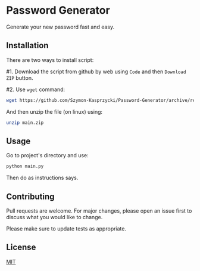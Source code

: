 # Password Generator

Generate your new password fast and easy.

## Installation

There are two ways to install script:

#1. Download the script from github by web using `Code` and then `Download ZIP` button.

#2. Use `wget` command:
```bash
wget https://github.com/Szymon-Kasprzycki/Password-Generator/archive/refs/heads/main.zip
```
And then unzip the file (on linux) using:
```bash
unzip main.zip
```
## Usage

Go to project's directory and use:
```bash
python main.py
```

Then do as instructions says.

## Contributing

Pull requests are welcome. For major changes, please open an issue first to discuss what you would like to change.

Please make sure to update tests as appropriate.

## License

[MIT](https://choosealicense.com/licenses/mit/)
